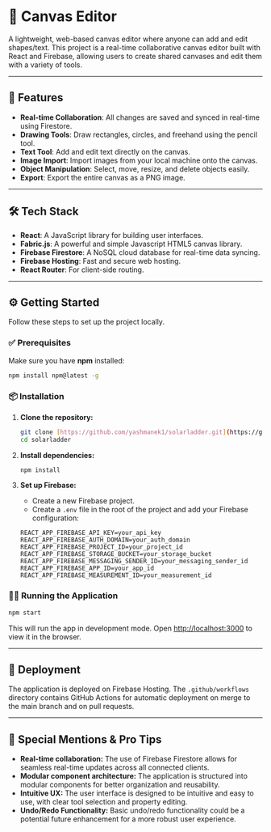 
# 🎨 Canvas Editor

A lightweight, web-based canvas editor where anyone can add and edit shapes/text. This project is a real-time collaborative canvas editor built with React and Firebase, allowing users to create shared canvases and edit them with a variety of tools.

---

## 🚀 Features

-   **Real-time Collaboration**: All changes are saved and synced in real-time using Firestore.
-   **Drawing Tools**: Draw rectangles, circles, and freehand using the pencil tool.
-   **Text Tool**: Add and edit text directly on the canvas.
-   **Image Import**: Import images from your local machine onto the canvas.
-   **Object Manipulation**: Select, move, resize, and delete objects easily.
-   **Export**: Export the entire canvas as a PNG image.

---

## 🛠️ Tech Stack

-   **React**: A JavaScript library for building user interfaces.
-   **Fabric.js**: A powerful and simple Javascript HTML5 canvas library.
-   **Firebase Firestore**: A NoSQL cloud database for real-time data syncing.
-   **Firebase Hosting**: Fast and secure web hosting.
-   **React Router**: For client-side routing.

---

## ⚙️ Getting Started

Follow these steps to set up the project locally.

### ✅ Prerequisites

Make sure you have **npm** installed:

```bash
npm install npm@latest -g
````

### 📦 Installation

1.  **Clone the repository:**

    ```bash
    git clone [https://github.com/yashmanek1/solarladder.git](https://github.com/yashmanek1/solarladder.git)
    cd solarladder
    ```

2.  **Install dependencies:**

    ```bash
    npm install
    ```

3.  **Set up Firebase:**

      * Create a new Firebase project.
      * Create a `.env` file in the root of the project and add your Firebase configuration:

    <!-- end list -->

    ```
    REACT_APP_FIREBASE_API_KEY=your_api_key
    REACT_APP_FIREBASE_AUTH_DOMAIN=your_auth_domain
    REACT_APP_FIREBASE_PROJECT_ID=your_project_id
    REACT_APP_FIREBASE_STORAGE_BUCKET=your_storage_bucket
    REACT_APP_FIREBASE_MESSAGING_SENDER_ID=your_messaging_sender_id
    REACT_APP_FIREBASE_APP_ID=your_app_id
    REACT_APP_FIREBASE_MEASUREMENT_ID=your_measurement_id
    ```

### 🏃‍♂️ Running the Application

```bash
npm start
```

This will run the app in development mode. Open [http://localhost:3000](https://www.google.com/search?q=http://localhost:3000) to view it in the browser.

-----

## 🚀 Deployment

The application is deployed on Firebase Hosting. The `.github/workflows` directory contains GitHub Actions for automatic deployment on merge to the main branch and on pull requests.

-----

## 🧷 Special Mentions & Pro Tips

  - **Real-time collaboration:** The use of Firebase Firestore allows for seamless real-time updates across all connected clients.
  - **Modular component architecture:** The application is structured into modular components for better organization and reusability.
  - **Intuitive UX:** The user interface is designed to be intuitive and easy to use, with clear tool selection and property editing.
  - **Undo/Redo Functionality:** Basic undo/redo functionality could be a potential future enhancement for a more robust user experience.

<!-- end list -->

```
```
